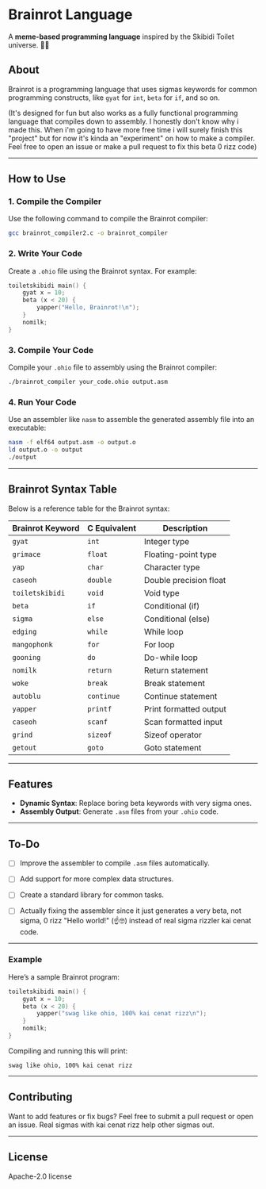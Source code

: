 # Brainrot Language

A **meme-based programming language** inspired by the Skibidi Toilet universe. 🧠🚽

## About

Brainrot is a programming language that uses sigmas keywords for common programming constructs, like `gyat` for `int`, `beta` for `if`, and so on.

(It's designed for fun but also works as a fully functional programming language that compiles down to assembly.
I honestly don't know why i made this. When i'm going to have more free time i will surely finish this "project" but for now it's kinda an "experiment" on how to make a compiler. Feel free to open an issue or make a pull request to fix this beta 0 rizz code)

---

## How to Use

### 1. Compile the Compiler
Use the following command to compile the Brainrot compiler:

```bash
gcc brainrot_compiler2.c -o brainrot_compiler
```

### 2. Write Your Code
Create a `.ohio` file using the Brainrot syntax. For example:

```c
toiletskibidi main() {
    gyat x = 10;
    beta (x < 20) {
        yapper("Hello, Brainrot!\n");
    }
    nomilk;
}
```

### 3. Compile Your Code
Compile your `.ohio` file to assembly using the Brainrot compiler:

```bash
./brainrot_compiler your_code.ohio output.asm
```

### 4. Run Your Code
Use an assembler like `nasm` to assemble the generated assembly file into an executable:

```bash
nasm -f elf64 output.asm -o output.o
ld output.o -o output
./output
```

---

## Brainrot Syntax Table

Below is a reference table for the Brainrot syntax:

| Brainrot Keyword  | C Equivalent | Description                      |
|--------------------|--------------|----------------------------------|
| `gyat`            | `int`        | Integer type                    |
| `grimace`         | `float`      | Floating-point type             |
| `yap`             | `char`       | Character type                  |
| `caseoh`          | `double`     | Double precision float          |
| `toiletskibidi`   | `void`       | Void type                       |
| `beta`            | `if`         | Conditional (if)                |
| `sigma`           | `else`       | Conditional (else)              |
| `edging`          | `while`      | While loop                      |
| `mangophonk`      | `for`        | For loop                        |
| `gooning`         | `do`         | Do-while loop                   |
| `nomilk`          | `return`     | Return statement                |
| `woke`            | `break`      | Break statement                 |
| `autoblu`         | `continue`   | Continue statement              |
| `yapper`          | `printf`     | Print formatted output          |
| `caseoh`          | `scanf`      | Scan formatted input            |
| `grind`           | `sizeof`     | Sizeof operator                 |
| `getout`          | `goto`       | Goto statement                  |

---

## Features

- **Dynamic Syntax**: Replace boring beta keywords with very sigma ones.
- **Assembly Output**: Generate `.asm` files from your `.ohio` code.

---

## To-Do

- [ ] Improve the assembler to compile `.asm` files automatically.
- [ ] Add support for more complex data structures.
- [ ] Create a standard library for common tasks.
- [ ] Actually fixing the assembler since it just generates a very beta, not sigma, 0 rizz "Hello world!" (☝️🤓) instead of real sigma rizzler kai cenat code.


---

### Example

Here’s a sample Brainrot program:

```c
toiletskibidi main() {
    gyat x = 10;
    beta (x < 20) {
        yapper("swag like ohio, 100% kai cenat rizz\n");
    }
    nomilk;
}
```

Compiling and running this will print:

```
swag like ohio, 100% kai cenat rizz
```

---

## Contributing

Want to add features or fix bugs? Feel free to submit a pull request or open an issue. Real sigmas with kai cenat rizz help other sigmas out.

---

## License

Apache-2.0 license
